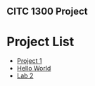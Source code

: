 ## CITC 1300 Project

<h1>Project List</h1>

<ul>
    <li><a href="project1/index.html" target="_blank">Project 1</a></li>
    <li><a href="hello_world/index.html" target="_blank">Hello World</a></li>
    <li><a href="Lab2/index.html" target="_blank">Lab 2</a></li>
</ul>